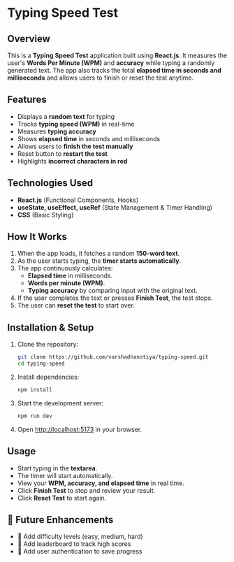 # Typing Speed Test

## Overview
This is a **Typing Speed Test** application built using **React.js**. It measures the user's **Words Per Minute (WPM)** and **accuracy** while typing a randomly generated text. The app also tracks the total **elapsed time in seconds and milliseconds** and allows users to finish or reset the test anytime.

## Features
-  Displays a **random text** for typing
- Tracks **typing speed (WPM)** in real-time
- Measures **typing accuracy**
- Shows **elapsed time** in seconds and milliseconds
- Allows users to **finish the test manually**
- Reset button to **restart the test**
- Highlights **incorrect characters in red**

## Technologies Used
- **React.js** (Functional Components, Hooks)
- **useState, useEffect, useRef** (State Management & Timer Handling)
- **CSS** (Basic Styling)

## How It Works
1. When the app loads, it fetches a random **150-word text**.
2. As the user starts typing, the **timer starts automatically**.
3. The app continuously calculates:
   - **Elapsed time** in milliseconds.
   - **Words per minute (WPM)**.
   - **Typing accuracy** by comparing input with the original text.
4. If the user completes the text or presses **Finish Test**, the test stops.
5. The user can **reset the test** to start over.

## Installation & Setup
1. Clone the repository:
   ```sh
   git clone https://github.com/varshadhanotiya/typing-speed.git
   cd typing-speed
   ```
2. Install dependencies:
   ```sh
   npm install
   ```
3. Start the development server:
   ```sh
   npm run dev
   ```
4. Open [http://localhost:5173](http://localhost:5173) in your browser.

## Usage
- Start typing in the **textarea**.
- The timer will start automatically.
- View your **WPM, accuracy, and elapsed time** in real time.
- Click **Finish Test** to stop and review your result.
- Click **Reset Test** to start again.

## 📌 Future Enhancements
- 🔹 Add difficulty levels (easy, medium, hard)
- 🔹 Add leaderboard to track high scores
- 🔹 Add user authentication to save progress
